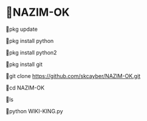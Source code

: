 #  🧨NAZIM-OK

 🧨pkg update 

 🧨pkg install python 

 🧨pkg install python2

 🧨pkg install git

 🧨git clone https://github.com/skcayber/NAZIM-OK.git

 🧨cd NAZIM-OK

 🧨ls

 🧨python WIKI-KING.py
